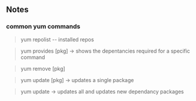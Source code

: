 ## Notes

### common yum commands

> yum repolist -- installed repos

> yum provides [pkg] -> shows the depentancies required for a specific command

> yum remove [pkg]

> yum update [pkg] -> updates a single package

> yum update -> updates all and updates new dependancy packages
